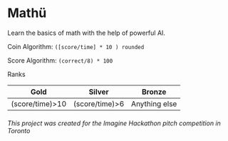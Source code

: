 # Mathü
Learn the basics of math with the help of powerful AI.

Coin Algorithm: ```([score/time] * 10 ) rounded```

Score Algorithm: ```(correct/8) * 100```

Ranks

| Gold | Silver | Bronze |
| ---- | ------ | ------ |
|(score/time)>10|(score/time)>6|Anything else|

###### This project was created for the Imagine Hackathon pitch competition in Toronto

